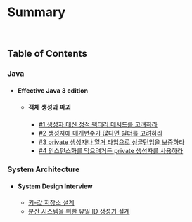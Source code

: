 # Summary

<br>

## Table of Contents

### Java

- #### Effective Java 3 edition
  - #### 객체 생성과 파괴
    - [#1 생성자 대신 정적 팩터리 메서드를 고려하라](java/effective-java-3rd/chapter2/01_static_factory_method.md)
    - [#2 생성자에 매개변수가 많다면 빌더를 고려하라](java/effective-java-3rd/chapter2/02_consider_builder_when_many_parameters_exists.md)
    - [#3 private 생성자나 열거 타입으로 싱글턴임을 보증하라](java/effective-java-3rd/chapter2/03_gurantee_singletone.md)
    - [#4 인스턴스화를 막으려거든 private 생성자를 사용하라](java/effective-java-3rd/chapter2/04_use_private_when_avoiding_instance.md)

### System Architecture

- #### System Design Interview
  - [키-값 저장소 설계](system-architecture/system-design-interview/06_key_value_repository_design.md)
  - [분산 시스템을 위한 유일 ID 생성기 설계](system-architecture/system-design-interview/07_unique_id_generator_design.md)